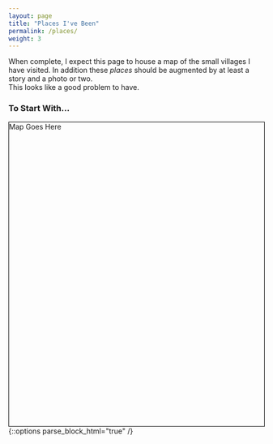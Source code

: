 ```yaml
---
layout: page
title: "Places I've Been"
permalink: /places/
weight: 3
---
```


When complete, I expect this page to house a map of the small villages I have visited.
In addition these *places* should be augmented by at least a story and a photo or two.  
This looks like a good problem to have.

### To Start With...
<div id='map' style="width:100%; height:600px; border:1px solid black;">
Map Goes Here
</div>
{::options parse_block_html="true" /}

<link rel="stylesheet" href="https://unpkg.com/leaflet@0.7.7/dist/leaflet.css" />
<script src="https://unpkg.com/leaflet@0.7.7/dist/leaflet.js"></script>
<script src='leaflet.ajax.min.js' type='text/javascript'> </script>
<script src='places.js' type='text/javascript'></script>
